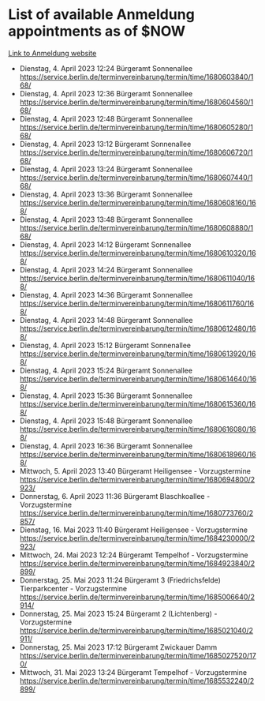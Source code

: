 # List of available Anmeldung appointments as of $NOW
[Link to Anmeldung website](https://service.berlin.de/terminvereinbarung/termin/tag.php?termin=1&anliegen[]=120686&dienstleisterlist=122210,122217,327316,122219,327312,122227,327314,122231,327346,122243,327348,122254,122252,329742,122260,329745,122262,329748,122271,327278,122273,327274,122277,327276,330436,122280,327294,122282,327290,122284,327292,122291,327270,122285,327266,122286,327264,122296,327268,150230,329760,122297,327286,122294,327284,122312,329763,122314,329775,122304,327330,122311,327334,122309,327332,317869,122281,327352,122279,329772,122283,122276,327324,122274,327326,122267,329766,122246,327318,122251,327320,122257,327322,122208,327298,122226,327300&herkunft=http%3A%2F%2Fservice.berlin.de%2Fdienstleistung%2F120686%2F)
- Dienstag, 4. April 2023 12:24 Bürgeramt Sonnenallee https://service.berlin.de/terminvereinbarung/termin/time/1680603840/168/
- Dienstag, 4. April 2023 12:36 Bürgeramt Sonnenallee https://service.berlin.de/terminvereinbarung/termin/time/1680604560/168/
- Dienstag, 4. April 2023 12:48 Bürgeramt Sonnenallee https://service.berlin.de/terminvereinbarung/termin/time/1680605280/168/
- Dienstag, 4. April 2023 13:12 Bürgeramt Sonnenallee https://service.berlin.de/terminvereinbarung/termin/time/1680606720/168/
- Dienstag, 4. April 2023 13:24 Bürgeramt Sonnenallee https://service.berlin.de/terminvereinbarung/termin/time/1680607440/168/
- Dienstag, 4. April 2023 13:36 Bürgeramt Sonnenallee https://service.berlin.de/terminvereinbarung/termin/time/1680608160/168/
- Dienstag, 4. April 2023 13:48 Bürgeramt Sonnenallee https://service.berlin.de/terminvereinbarung/termin/time/1680608880/168/
- Dienstag, 4. April 2023 14:12 Bürgeramt Sonnenallee https://service.berlin.de/terminvereinbarung/termin/time/1680610320/168/
- Dienstag, 4. April 2023 14:24 Bürgeramt Sonnenallee https://service.berlin.de/terminvereinbarung/termin/time/1680611040/168/
- Dienstag, 4. April 2023 14:36 Bürgeramt Sonnenallee https://service.berlin.de/terminvereinbarung/termin/time/1680611760/168/
- Dienstag, 4. April 2023 14:48 Bürgeramt Sonnenallee https://service.berlin.de/terminvereinbarung/termin/time/1680612480/168/
- Dienstag, 4. April 2023 15:12 Bürgeramt Sonnenallee https://service.berlin.de/terminvereinbarung/termin/time/1680613920/168/
- Dienstag, 4. April 2023 15:24 Bürgeramt Sonnenallee https://service.berlin.de/terminvereinbarung/termin/time/1680614640/168/
- Dienstag, 4. April 2023 15:36 Bürgeramt Sonnenallee https://service.berlin.de/terminvereinbarung/termin/time/1680615360/168/
- Dienstag, 4. April 2023 15:48 Bürgeramt Sonnenallee https://service.berlin.de/terminvereinbarung/termin/time/1680616080/168/
- Dienstag, 4. April 2023 16:36 Bürgeramt Sonnenallee https://service.berlin.de/terminvereinbarung/termin/time/1680618960/168/
- Mittwoch, 5. April 2023 13:40 Bürgeramt Heiligensee - Vorzugstermine https://service.berlin.de/terminvereinbarung/termin/time/1680694800/2923/
- Donnerstag, 6. April 2023 11:36 Bürgeramt Blaschkoallee - Vorzugstermine https://service.berlin.de/terminvereinbarung/termin/time/1680773760/2857/
- Dienstag, 16. Mai 2023 11:40 Bürgeramt Heiligensee - Vorzugstermine https://service.berlin.de/terminvereinbarung/termin/time/1684230000/2923/
- Mittwoch, 24. Mai 2023 12:24 Bürgeramt Tempelhof - Vorzugstermine https://service.berlin.de/terminvereinbarung/termin/time/1684923840/2899/
- Donnerstag, 25. Mai 2023 11:24 Bürgeramt 3 (Friedrichsfelde) Tierparkcenter - Vorzugstermine https://service.berlin.de/terminvereinbarung/termin/time/1685006640/2914/
- Donnerstag, 25. Mai 2023 15:24 Bürgeramt 2 (Lichtenberg) - Vorzugstermine https://service.berlin.de/terminvereinbarung/termin/time/1685021040/2911/
- Donnerstag, 25. Mai 2023 17:12 Bürgeramt Zwickauer Damm https://service.berlin.de/terminvereinbarung/termin/time/1685027520/170/
- Mittwoch, 31. Mai 2023 13:24 Bürgeramt Tempelhof - Vorzugstermine https://service.berlin.de/terminvereinbarung/termin/time/1685532240/2899/
